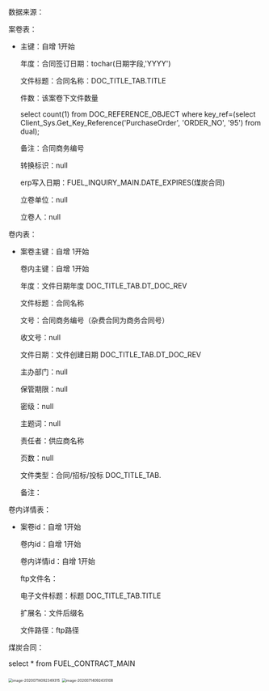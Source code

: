 数据来源：

案卷表：

- 主键：自增 1开始

  年度：合同签订日期：tochar(日期字段,'YYYY')

  文件标题：合同名称：DOC_TITLE_TAB.TITLE

  件数：该案卷下文件数量

  select   count(1) from  DOC_REFERENCE_OBJECT   where   key_ref=(select Client_Sys.Get_Key_Reference('PurchaseOrder', 'ORDER_NO', '95')  from dual);

  

  备注：合同商务编号

  转换标识：null

  erp写入日期：FUEL_INQUIRY_MAIN.DATE_EXPIRES(煤炭合同)

  立卷单位：null

  立卷人：null

卷内表：

- 案卷主键：自增 1开始

  卷内主键：自增 1开始

  年度：文件日期年度   DOC_TITLE_TAB.DT_DOC_REV

  文件标题：合同名称

  文号：合同商务编号（杂费合同为商务合同号）

  收文号：null

  文件日期：文件创建日期 DOC_TITLE_TAB.DT_DOC_REV

  主办部门：null

  保管期限：null

  密级：null

  主题词：null

  责任者：供应商名称

  页数：null

  文件类型：合同/招标/投标   DOC_TITLE_TAB.

  备注：

卷内详情表：

- 案卷id：自增 1开始

  卷内id：自增 1开始

  卷内详情id：自增 1开始

  ftp文件名：

  电子文件标题：标题    DOC_TITLE_TAB.TITLE

  扩展名：文件后缀名

  文件路径：ftp路径

煤炭合同：

select * from FUEL_CONTRACT_MAIN

<img src="D:\Work\Note\log\July\7_13.assets\image-20200714092349315.png" alt="image-20200714092349315" style="zoom:50%;" />

<img src="D:\Work\Note\log\July\7_13.assets\image-20200714092435108.png" alt="image-20200714092435108" style="zoom:50%;" />

